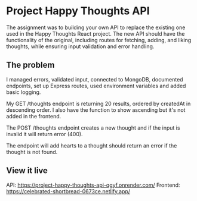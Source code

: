 # Project Happy Thoughts API

The assignment was to building your own API to replace the existing one used in the Happy Thoughts React project. The new API should have the functionality of the original, including routes for fetching, adding, and liking thoughts, while ensuring input validation and error handling.

## The problem

I managed errors, validated input, connected to MongoDB, documented endpoints, set up Express routes, used environment variables and added basic logging. 

My GET /thoughts endpoint is returning 20 results, ordered by createdAt in descending order. I also have the function to show ascending but it's not added in the frontend.

The POST /thoughts endpoint creates a new thought and if the input is invalid it will return error (400).

The endpoint will add hearts to a thought should return an error if the thought is not found.

## View it live

API: https://project-happy-thoughts-api-qgyf.onrender.com/
Frontend: https://celebrated-shortbread-0673ce.netlify.app/
